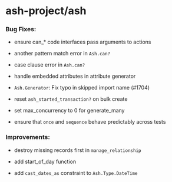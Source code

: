 # ash-project/ash

### Bug Fixes:

* ensure can_* code interfaces pass arguments to actions

* another pattern match error in `Ash.can?`

* case clause error in `Ash.can?`

* handle embedded attributes in attribute generator

* `Ash.Generator`: Fix typo in skipped import name (#1704)

* reset `ash_started_transaction?` on bulk create

* set max_concurrency to 0 for generate_many

* ensure that `once` and `sequence` behave predictably across tests

### Improvements:

* destroy missing records first in `manage_relationship`

* add start_of_day function

* add `cast_dates_as` constraint to `Ash.Type.DateTime`
